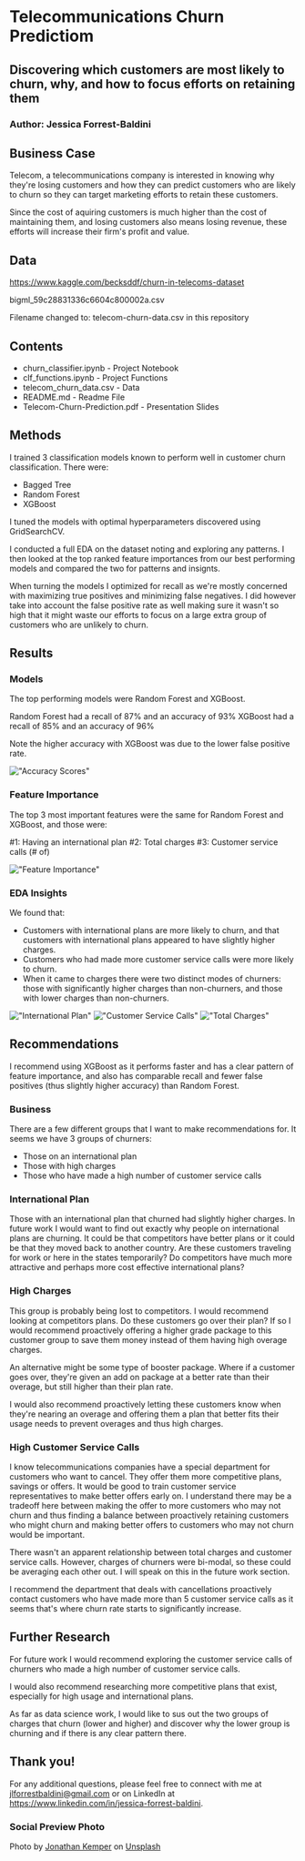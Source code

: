 # Telecommunications Churn Predictiom

## Discovering which customers are most likely to churn, why, and how to focus efforts on retaining them

### Author: Jessica Forrest-Baldini

## Business Case

Telecom, a telecommunications company is interested in knowing why they're losing customers and how they can predict customers who are likely to churn so they can target marketing efforts to retain these customers. 

Since the cost of aquiring customers is much higher than the cost of maintaining them, and losing customers also means losing revenue, these efforts will increase their firm's profit and value. 

## Data

https://www.kaggle.com/becksddf/churn-in-telecoms-dataset

bigml_59c28831336c6604c800002a.csv

Filename changed to: telecom-churn-data.csv in this repository

## Contents 

- churn_classifier.ipynb - Project Notebook
- clf_functions.ipynb - Project Functions 
- telecom_churn_data.csv - Data
- README.md - Readme File
- Telecom-Churn-Prediction.pdf - Presentation Slides

## Methods 

I trained 3 classification models known to perform well in customer churn classification. There were:
- Bagged Tree
- Random Forest
- XGBoost

I tuned the models with optimal hyperparameters discovered using GridSearchCV. 

I conducted a full EDA on the dataset noting and exploring any patterns. I then looked at the top ranked feature importances from our best performing models and compared the two for patterns and insignts.

When turning the models I optimized for recall as we're mostly concerned with maximizing true positives and minimizing false negatives. I did however take into account the false positive rate as well making sure it wasn't so high that it might waste our efforts to focus on a large extra group of customers who are unlikely to churn.

## Results

### Models 

The top performing models were Random Forest and XGBoost. 

Random Forest had a recall of 87% and an accuracy of 93%
XGBoost had a recall of 85% and an accuracy of 96%

Note the higher accuracy with XGBoost was due to the lower false positive rate. 

!["Accuracy Scores"](figures/Accuracy%20Scores.png)

### Feature Importance

The top 3 most important features were the same for Random Forest and XGBoost, and those were:

  #1: Having an international plan 
  #2: Total charges
  #3: Customer service calls (# of)
  
!["Feature Importance"](figures/feat_rank_XGB.png)
  
### EDA Insights

We found that:

- Customers with international plans are more likely to churn, and that customers with international plans appeared to have slightly higher charges.
- Customers who had made more customer service calls were more likely to churn.
- When it came to charges there were two distinct modes of churners: those with significantly higher charges than non-churners, and those with lower charges than non-churners.

!["International Plan"](figures/international%20plan.png)
!["Customer Service Calls"](figures/customer%20service%20calls.png)
!["Total Charges"](figures/total%20charges.png)


## Recommendations

I recommend using XGBoost as it performs faster and has a clear pattern of feature importance, and also has comparable recall and fewer false positives (thus slightly higher accuracy) than Random Forest.

### Business

There are a few different groups that I want to make recommendations for. It seems we have 3 groups of churners:

- Those on an international plan
- Those with high charges
- Those who have made a high number of customer service calls

###  International Plan

Those with an international plan that churned had slightly higher charges. In future work I would want to find out exactly why people on international plans are churning. It could be that competitors have better plans or it could be that they moved back to another country. Are these customers traveling for work or here in the states temporarily? Do competitors have much more attractive and perhaps more cost effective international plans?

###  High Charges

This group is probably being lost to competitors. I would recommend looking at competitors plans. Do these customers go over their plan? If so I would recommend proactively offering a higher grade package to this customer group to save them money instead of them having high overage charges.

An alternative might be some type of booster package. Where if a customer goes over, they're given an add on package at a better rate than their overage, but still higher than their plan rate.

I would also recommend proactively letting these customers know when they're nearing an overage and offering them a plan that better fits their usage needs to prevent overages and thus high charges.

###  High Customer Service Calls

I know telecommunications companies have a special department for customers who want to cancel. They offer them more competitive plans, savings or offers. It would be good to train customer service representatives to make better offers early on. I understand there may be a tradeoff here between making the offer to more customers who may not churn and thus finding a balance between proactively retaining customers who might churn and making better offers to customers who may not churn would be important.

There wasn't an apparent relationship between total charges and customer service calls. However, charges of churners were bi-modal, so these could be averaging each other out. I will speak on this in the future work section.

I recommend the department that deals with cancellations proactively contact customers who have made more than 5 customer service calls as it seems that's where churn rate starts to significantly increase.

## Further Research

For future work I would recommend exploring the customer service calls of churners who made a high number of customer service calls.

I would also recommend researching more competitive plans that exist, especially for high usage and international plans.

As far as data science work, I would like to sus out the two groups of charges that churn (lower and higher) and discover why the lower group is churning and if there is any clear pattern there.

## Thank you!

For any additional questions, please feel free to connect with me at jlforrestbaldini@gmail.com or on LinkedIn at https://www.linkedin.com/in/jessica-forrest-baldini.

### Social Preview Photo
<span>Photo by <a href="https://unsplash.com/@jupp?utm_source=unsplash&amp;utm_medium=referral&amp;utm_content=creditCopyText">Jonathan Kemper</a> on <a href="https://unsplash.com/s/photos/telecommunications?utm_source=unsplash&amp;utm_medium=referral&amp;utm_content=creditCopyText">Unsplash</a></span>
